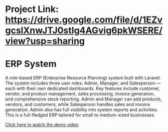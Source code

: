 # Project Link: https://drive.google.com/file/d/1EZvgcslXnwJTJ0stIg4AGvig6pkWSERE/view?usp=sharing


# ERP System

A role-based ERP (Enterprise Resource Planning) system built with Laravel. The system includes three user roles: Admin, Manager, and Salesperson — each with their own dedicated dashboards. Key features include customer, vendor, and product management, sales processing, invoice generation, and comprehensive stock reporting. Admin and Manager can add products, vendors, and customers, while Salesperson handles sales and invoice generation. Admin also has full visibility into system reports and activities. This is a full-fledged ERP tailored for small to medium-sized businesses.

[Click here to watch the demo video](https://www.linkedin.com/posts/activity-7319044394773299201-DgdI?utm_source=share&utm_medium=member_desktop&rcm=ACoAADq2yFcBWAugkxm0RZ-gUX7rtEfUQ5cymyE)
